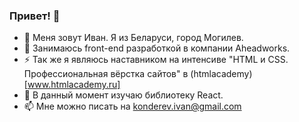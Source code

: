 ### Привет! 👋

- 🔭 Меня зовут Иван. Я из Беларуси, город Могилев.
- 🤔 Занимаюсь front-end разработкой в компании Aheadworks.
- ⚡ Так же я являюсь наставником на интенсиве "HTML и CSS. Профессиональная вёрстка сайтов" в (htmlacademy)[www.htmlacademy.ru]
- 🌱 В данный момент изучаю библиотеку React.
- 📫 Мне можно писать на konderev.ivan@gmail.com
